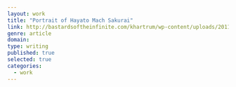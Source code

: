 ```yaml
---
layout: work
title: "Portrait of Hayato Mach Sakurai"
link: http://bastardsoftheinfinite.com/khartrum/wp-content/uploads/2011/09/Sick_and_Tired_of_The_Rain_A_Day_with_Mach_S.pdf
genre: article
domain:
type: writing
published: true
selected: true
categories:
  - work
---
```


